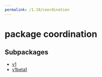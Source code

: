 ```yaml
---
permalink: /1.18/coordination
---
```


# package coordination



## Subpackages

* [v1](coordination-v1.md)
* [v1beta1](coordination-v1beta1.md)